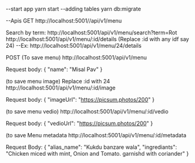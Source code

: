 --start app
yarn start
--adding tables
yarn db:migrate

--Apis
GET
http://localhost:5001//api/v1/menu

Search by term:
http://localhost:5001/api/v1/menu/search?term=Rot
http://localhost:5001/api/v1/menu/:id/details  (Replace :id with any idf say 24)
--Ex: http://localhost:5001/api/v1/menu/24/details


POST
(To save menu)
http://localhost:5001/api/v1/menu

Request body:
{
    "name": "Misal Pav"
}

(to save menu image)
Replace :id with 24 
http://localhost:5001/api/v1/menu/:id/image   

Request body:
{
     "imageUrl": "https://picsum.photos/200"
}

(to save menu vedio)
http://localhost:5001/api/v1/menu/:id/vedio

Request body:
{
     "vedioUrl": "https://picsum.photos/200"
}

(to save Menu metadata
http://localhost:5001/api/v1/menu/:id/metadata 

Request Body:
{
    "alias_name": "Kukdu banzare wala",
    "ingrediants": "Chicken miced with mint, Onion and Tomato. garnishd with coriander"
}